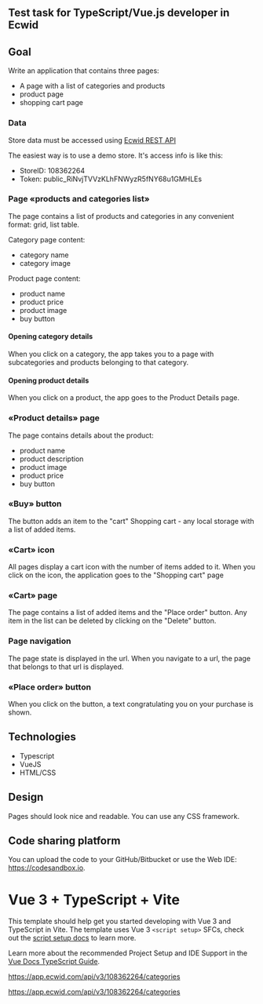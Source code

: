 ## Test task for TypeScript/Vue.js developer in Ecwid

## Goal

Write an application that contains three pages:

- A page with a list of categories and products
- product page
- shopping cart page

### Data

Store data must be accessed using [Ecwid REST API](https://api-docs.ecwid.com/reference/rest-api)

The easiest way is to use a demo store. It's access info is like this:

- StoreID: 108362264
- Token: public_RiNvjTVVzKLhFNWyzR5fNY68u1GMHLEs

### Page «products and categories list»

The page contains a list of products and categories in any convenient format: grid, list table.

Category page content:

- category name
- category image

Product page content:

- product name
- product price
- product image
- buy button

#### Opening category details

When you click on a category, the app takes you to a page with subcategories and products belonging to that category.

#### Opening product details

When you click on a product, the app goes to the Product Details page.

### «Product details» page

The page contains details about the product:

- product name
- product description
- product image
- product price
- buy button

### «Buy» button

The button adds an item to the "cart"
Shopping cart - any local storage with a list of added items.

### «Cart» icon

All pages display a cart icon with the number of items added to it. When you click on the icon, the application goes to the "Shopping cart" page

### «Cart» page

The page contains a list of added items and the "Place order" button.
Any item in the list can be deleted by clicking on the "Delete" button.

### Page navigation

The page state is displayed in the url. When you navigate to a url, the page that belongs to that url is displayed.

### «Place order» button

When you click on the button, a text congratulating you on your purchase is shown.

## Technologies

- Typescript
- VueJS
- HTML/CSS

## Design

Pages should look nice and readable. You can use any CSS framework.

## Code sharing platform

You can upload the code to your GitHub/Bitbucket or use the Web IDE: <https://codesandbox.io>.


# Vue 3 + TypeScript + Vite

This template should help get you started developing with Vue 3 and TypeScript in Vite. The template uses Vue 3 `<script setup>` SFCs, check out the [script setup docs](https://v3.vuejs.org/api/sfc-script-setup.html#sfc-script-setup) to learn more.

Learn more about the recommended Project Setup and IDE Support in the [Vue Docs TypeScript Guide](https://vuejs.org/guide/typescript/overview.html#project-setup).



https://app.ecwid.com/api/v3/108362264/categories


https://app.ecwid.com/api/v3/108362264/categories